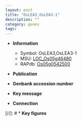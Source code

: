 ```yaml
---
layout: post
title: "OsLEA3,OsLEA3-1"
description: ""
category: genes
tags: 
---
```


* **Information**  
    + Symbol: OsLEA3,OsLEA3-1  
    + MSU: [LOC_Os05g46480](http://rice.uga.edu/cgi-bin/ORF_infopage.cgi?orf=LOC_Os05g46480)  
    + RAPdb: [Os05g0542500](http://rapdb.dna.affrc.go.jp/viewer/gbrowse_details/irgsp1?name=Os05g0542500)  

* **Publication**  

* **Genbank accession number**  

* **Key message**  

* **Connection**  

[//]: # * **Key figures**  


